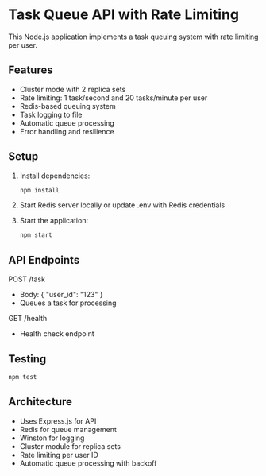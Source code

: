 # Task Queue API with Rate Limiting

This Node.js application implements a task queuing system with rate limiting per user.

## Features

- Cluster mode with 2 replica sets
- Rate limiting: 1 task/second and 20 tasks/minute per user
- Redis-based queuing system
- Task logging to file
- Automatic queue processing
- Error handling and resilience

## Setup

1. Install dependencies:
   ```bash
   npm install
   ```

2. Start Redis server locally or update .env with Redis credentials

3. Start the application:
   ```bash
   npm start
   ```

## API Endpoints

POST /task
- Body: { "user_id": "123" }
- Queues a task for processing

GET /health
- Health check endpoint

## Testing

```bash
npm test
```

## Architecture

- Uses Express.js for API
- Redis for queue management
- Winston for logging
- Cluster module for replica sets
- Rate limiting per user ID
- Automatic queue processing with backoff